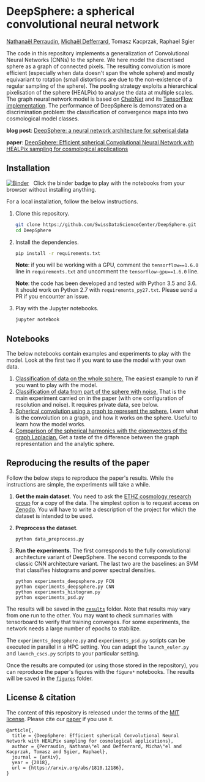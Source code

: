 # DeepSphere: a spherical convolutional neural network

[Nathanaël Perraudin][nath], [Michaël Defferrard][mdeff], Tomasz Kacprzak, Raphael Sgier

[nath]: https://perraudin.info
[mdeff]: http://deff.ch

The code in this repository implements a generalization of Convolutional Neural Networks (CNNs) to the sphere.
We here model the discretised sphere as a graph of connected pixels.
The resulting convolution is more efficient (especially when data doesn't span the whole sphere) and mostly equivariant to rotation (small distortions are due to the non-existence of a regular sampling of the sphere).
The pooling strategy exploits a hierarchical pixelisation of the sphere (HEALPix) to analyse the data at multiple scales.
The graph neural network model is based on [ChebNet][gcnn_paper] and its [TensorFlow implementation][gcnn_code].
The performance of DeepSphere is demonstrated on a discrimination problem: the classification of convergence maps into two cosmological model classes.

**blog post**: [DeepSphere: a neural network architecture for spherical data][blog]

**paper**: [DeepSphere: Efficient spherical Convolutional Neural Network with HEALPix sampling for cosmological applications][paper]

[blog]: https://datascience.ch/deepsphere-a-neural-network-architecture-for-spherical-data
[paper]: https://arxiv.org/abs/1810.12186

[gcnn_paper]: https://arxiv.org/abs/1606.09375
[gcnn_code]: https://github.com/mdeff/cnn_graph/

## Installation

[![Binder](https://mybinder.org/badge.svg)][binder_lab]
&nbsp; Click the binder badge to play with the notebooks from your browser without installing anything.

[binder_lab]: https://mybinder.org/v2/gh/SwissDataScienceCenter/DeepSphere/outputs?urlpath=lab

For a local installation, follow the below instructions.

1. Clone this repository.
   ```sh
   git clone https://github.com/SwissDataScienceCenter/DeepSphere.git
   cd DeepSphere
   ```

2. Install the dependencies.
   ```sh
   pip install -r requirements.txt
   ```

   **Note**: if you will be working with a GPU, comment the
   `tensorflow==1.6.0` line in `requirements.txt` and uncomment the
   `tensorflow-gpu==1.6.0` line.

   **Note**: the code has been developed and tested with Python 3.5 and 3.6.
   It should work on Python 2.7 with `requirements_py27.txt`.
   Please send a PR if you encounter an issue.

3. Play with the Jupyter notebooks.
   ```sh
   jupyter notebook
   ```

## Notebooks

The below notebooks contain examples and experiments to play with the model.
Look at the first two if you want to use the model with your own data.

1. [Classification of data on the whole sphere.][whole_sphere]
   The easiest example to run if you want to play with the model.
1. [Classification of data from part of the sphere with noise.][part_sphere]
   That is the main experiment carried on in the paper (with one configuration of resolution and noise).
   It requires private data, see below.
1. [Spherical convolution using a graph to represent the sphere.][spherical_convolution]
   Learn what is the convolution on a graph, and how it works on the sphere.
   Useful to learn how the model works.
1. [Comparison of the spherical harmonics with the eigenvectors of the graph Laplacian.][spherical_vs_graph]
   Get a taste of the difference between the graph representation and the analytic sphere.

[whole_sphere]: https://nbviewer.jupyter.org/github/SwissDataScienceCenter/DeepSphere/blob/outputs/demo_whole_sphere.ipynb
[part_sphere]: https://nbviewer.jupyter.org/github/SwissDataScienceCenter/DeepSphere/blob/outputs/demo_part_sphere.ipynb
[spherical_convolution]: https://nbviewer.jupyter.org/github/SwissDataScienceCenter/DeepSphere/blob/outputs/demo_spherical_convolution.ipynb
[spherical_vs_graph]: https://nbviewer.jupyter.org/github/SwissDataScienceCenter/DeepSphere/blob/outputs/demo_spherical_vs_graph.ipynb

## Reproducing the results of the paper

[cosmo_eth]: http://www.cosmology.ethz.ch

Follow the below steps to reproduce the paper's results.
While the instructions are simple, the experiments will take a while.

1. **Get the main dataset**.
   You need to ask the [ETHZ cosmology research group][cosmo_eth] for a copy of the data.
   The simplest option is to request access on [Zenodo](https://zenodo.org/record/1303272).
   You will have to write a description of the project for which the dataset is intended to be used.

2. **Preprocess the dataset**.
   ```
   python data_preprocess.py
   ```

3. **Run the experiments**.
   The first corresponds to the fully convolutional architecture variant of DeepSphere.
   The second corresponds to the classic CNN architecture variant.
   The last two are the baselines: an SVM that classifies histograms and power spectral densities.
   ```
   python experiments_deepsphere.py FCN
   python experiments_deepsphere.py CNN
   python experiments_histogram.py
   python experiments_psd.py
   ```

The results will be saved in the [`results`](results) folder.
Note that results may vary from one run to the other.
You may want to check summaries with tensorboard to verify that training converges.
For some experiments, the network needs a large number of epochs to stabilize.

The `experiments_deepsphere.py` and `experiments_psd.py` scripts can be executed in parallel in a HPC setting.
You can adapt the `launch_euler.py` and `launch_cscs.py` scripts to your particular setting.

Once the results are computed (or using those stored in the repository), you can reproduce the paper's figures with the `figure*` notebooks.
The results will be saved in the [`figures`](figures) folder.

## License & citation

The content of this repository is released under the terms of the [MIT license](LICENCE.txt).
Please cite our [paper] if you use it.

```
@article{,
  title = {DeepSphere: Efficient spherical Convolutional Neural Network with HEALPix sampling for cosmological applications},
  author = {Perraudin, Nathana\"el and Defferrard, Micha\"el and Kacprzak, Tomasz and Sgier, Raphael},
  journal = {arXiv},
  year = {2018},
  url = {https://arxiv.org/abs/1810.12186},
}
```
